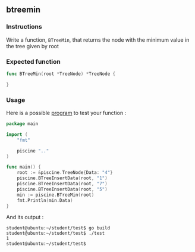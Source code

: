## btreemin

### Instructions

Write a function, `BTreeMin`, that returns the node with the minimum value in the tree given by root

### Expected function

```go
func BTreeMin(root *TreeNode) *TreeNode {

}
```

### Usage

Here is a possible [program](TODO-LINK) to test your function :

```go
package main

import (
	"fmt"

	piscine ".."
)

func main() {
	root := &piscine.TreeNode{Data: "4"}
	piscine.BTreeInsertData(root, "1")
	piscine.BTreeInsertData(root, "7")
	piscine.BTreeInsertData(root, "5")
	min := piscine.BTreeMin(root)
	fmt.Println(min.Data)
}
```

And its output :

```console
student@ubuntu:~/student/test$ go build
student@ubuntu:~/student/test$ ./test
1
student@ubuntu:~/student/test$
```
